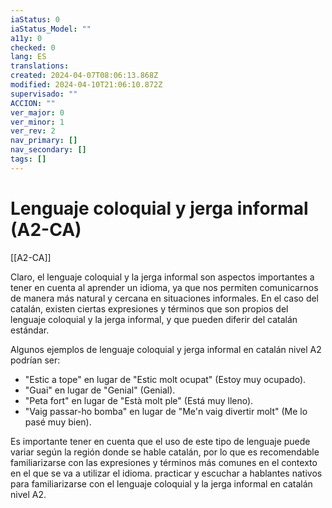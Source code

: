 ```yaml
---
iaStatus: 0
iaStatus_Model: ""
a11y: 0
checked: 0
lang: ES
translations: 
created: 2024-04-07T08:06:13.868Z
modified: 2024-04-10T21:06:10.872Z
supervisado: ""
ACCION: ""
ver_major: 0
ver_minor: 1
ver_rev: 2
nav_primary: []
nav_secondary: []
tags: []
---
```

# Lenguaje coloquial y jerga informal (A2-CA)

[[A2-CA]]

Claro, el lenguaje coloquial y la jerga informal son aspectos importantes a tener en cuenta al aprender un idioma, ya que nos permiten comunicarnos de manera más natural y cercana en situaciones informales. En el caso del catalán, existen ciertas expresiones y términos que son propios del lenguaje coloquial y la jerga informal, y que pueden diferir del catalán estándar.

Algunos ejemplos de lenguaje coloquial y jerga informal en catalán nivel A2 podrían ser:

- "Estic a tope" en lugar de "Estic molt ocupat" (Estoy muy ocupado).
- "Guai" en lugar de "Genial" (Genial).
- "Peta fort" en lugar de "Està molt ple" (Está muy lleno).
- "Vaig passar-ho bomba" en lugar de "Me'n vaig divertir molt" (Me lo pasé muy bien).

Es importante tener en cuenta que el uso de este tipo de lenguaje puede variar según la región donde se hable catalán, por lo que es recomendable familiarizarse con las expresiones y términos más comunes en el contexto en el que se va a utilizar el idioma. practicar y escuchar a hablantes nativos para familiarizarse con el lenguaje coloquial y la jerga informal en catalán nivel A2.
